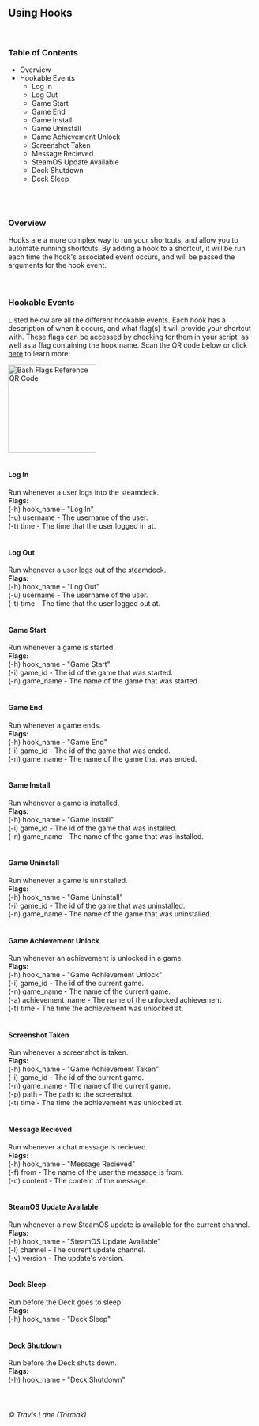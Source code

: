 ## Using Hooks
<br/>

### Table of Contents
 - Overview
 - Hookable Events
   - Log In
   - Log Out
   - Game Start
   - Game End
   - Game Install
   - Game Uninstall
   - Game Achievement Unlock
   - Screenshot Taken
   - Message Recieved
   - SteamOS Update Available
   - Deck Shutdown
   - Deck Sleep
<br/>
<br/>

### Overview
Hooks are a more complex way to run your shortcuts, and allow you to automate running shortcuts. By adding a hook to a shortcut, it will be run each time the hook's associated event occurs, and will be passed the arguments for the hook event.
<br/>
<br/>
<br/>

### Hookable Events
Listed below are all the different hookable events. Each hook has a description of when it occurs, and what flag(s) it will provide your shortcut with. These flags can be accessed by checking for them in your script, as well as a flag containing the hook name. Scan the QR code below or click [here](https://linuxconfig.org/bash-script-flags-usage-with-arguments-examples) to learn more:

<img title="Bash Flags Reference QR Code" src="https://raw.githubusercontent.com/tormak9970/bash-shortcuts/master/defaults/guides/images/bash-flags-ref-qrcode.png" width=178 height = 178 />
<br/>
<br/>

#### Log In
Run whenever a user logs into the steamdeck.
<br/>
**Flags:** <br/>
(-h) hook_name - "Log In" <br/>
(-u) username - The username of the user. <br/>
(-t) time - The time that the user logged in at.
<br/>
<br/>

#### Log Out
Run whenever a user logs out of the steamdeck.
<br/>
**Flags:** <br/>
(-h) hook_name - "Log Out" <br/>
(-u) username - The username of the user. <br/>
(-t) time - The time that the user logged out at.
<br/>
<br/>

#### Game Start
Run whenever a game is started.
<br/>
**Flags:** <br/>
(-h) hook_name - "Game Start" <br/>
(-i) game_id - The id of the game that was started. <br/>
(-n) game_name - The name of the game that was started.
<br/>
<br/>

#### Game End
Run whenever a game ends.
<br/>
**Flags:** <br/>
(-h) hook_name - "Game End" <br/>
(-i) game_id - The id of the game that was ended. <br/>
(-n) game_name - The name of the game that was ended.
<br/>
<br/>

#### Game Install
Run whenever a game is installed.
<br/>
**Flags:** <br/>
(-h) hook_name - "Game Install" <br/>
(-i) game_id - The id of the game that was installed. <br/>
(-n) game_name - The name of the game that was installed.
<br/>
<br/>

#### Game Uninstall
Run whenever a game is uninstalled.
<br/>
**Flags:** <br/>
(-h) hook_name - "Game Uninstall" <br/>
(-i) game_id - The id of the game that was uninstalled. <br/>
(-n) game_name - The name of the game that was uninstalled.
<br/>
<br/>

#### Game Achievement Unlock
Run whenever an achievement is unlocked in a game.
<br/>
**Flags:** <br/>
(-h) hook_name - "Game Achievement Unlock" <br/>
(-i) game_id - The id of the current game. <br/>
(-n) game_name - The name of the current game. <br/>
(-a) achievement_name - The name of the unlocked achievement <br/>
(-t) time - The time the achievement was unlocked at.
<br/>
<br/>

#### Screenshot Taken
Run whenever a screenshot is taken.
<br/>
**Flags:** <br/>
(-h) hook_name - "Game Achievement Taken" <br/>
(-i) game_id - The id of the current game. <br/>
(-n) game_name - The name of the current game. <br/>
(-p) path - The path to the screenshot. <br/>
(-t) time - The time the achievement was unlocked at.
<br/>
<br/>

#### Message Recieved
Run whenever a chat message is recieved.
<br/>
**Flags:** <br/>
(-h) hook_name - "Message Recieved" <br/>
(-f) from - The name of the user the message is from. <br/>
(-c) content - The content of the message. 
<br/>
<br/>

#### SteamOS Update Available
Run whenever a new SteamOS update is available for the current channel.
<br/>
**Flags:** <br/>
(-h) hook_name - "SteamOS Update Available" <br/>
(-l) channel - The current update channel. <br/>
(-v) version - The update's version. 
<br/>
<br/>

#### Deck Sleep
Run before the Deck goes to sleep.
<br/>
**Flags:** <br/>
(-h) hook_name - "Deck Sleep"
<br/>
<br/>

#### Deck Shutdown
Run before the Deck shuts down.
<br/>
**Flags:** <br/>
(-h) hook_name - "Deck Shutdown"
<br/>
<br/>
<br/>

###### © Travis Lane (Tormak)